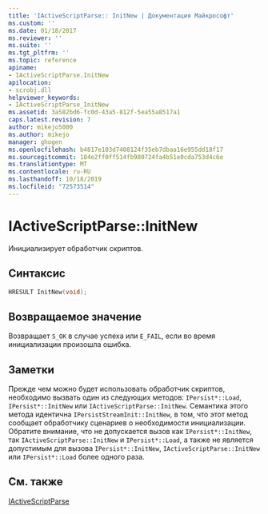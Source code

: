 ```yaml
---
title: 'IActiveScriptParse:: InitNew | Документация Майкрософт'
ms.custom: ''
ms.date: 01/18/2017
ms.reviewer: ''
ms.suite: ''
ms.tgt_pltfrm: ''
ms.topic: reference
apiname:
- IActiveScriptParse.InitNew
apilocation:
- scrobj.dll
helpviewer_keywords:
- IActiveScriptParse_InitNew
ms.assetid: 3a582bd6-fc0d-43a5-812f-5ea55a8517a1
caps.latest.revision: 7
author: mikejo5000
ms.author: mikejo
manager: ghogen
ms.openlocfilehash: b4817e103d7408124f35eb7dbaa16e955dd18f17
ms.sourcegitcommit: 184e2ff0ff514fb980724fa4b51e0cda753d4c6e
ms.translationtype: MT
ms.contentlocale: ru-RU
ms.lasthandoff: 10/18/2019
ms.locfileid: "72573514"
---
```

# <a name="iactivescriptparseinitnew"></a>IActiveScriptParse::InitNew
Инициализирует обработчик скриптов.  
  
## <a name="syntax"></a>Синтаксис  
  
```cpp
HRESULT InitNew(void);  
```  
  
## <a name="return-value"></a>Возвращаемое значение  
 Возвращает `S_OK` в случае успеха или `E_FAIL`, если во время инициализации произошла ошибка.  
  
## <a name="remarks"></a>Заметки  
 Прежде чем можно будет использовать обработчик скриптов, необходимо вызвать один из следующих методов: `IPersist*::Load`, `IPersist*::InitNew` или `IActiveScriptParse::InitNew`. Семантика этого метода идентична `IPersistStreamInit::InitNew`, в том, что этот метод сообщает обработчику сценариев о необходимости инициализации. Обратите внимание, что не допускается вызов как `IPersist*::InitNew`, так `IActiveScriptParse::InitNew` и `IPersist*::Load`, а также не является допустимым для вызова `IPersist*::InitNew`, `IActiveScriptParse::InitNew` или `IPersist*::Load` более одного раза.  
  
## <a name="see-also"></a>См. также  
 [IActiveScriptParse](../../winscript/reference/iactivescriptparse.md)